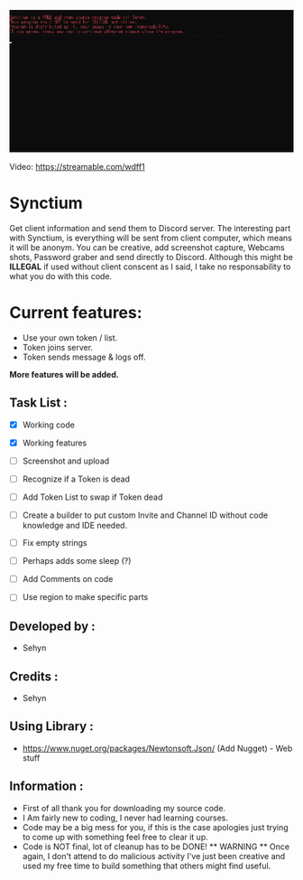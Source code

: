 


![](/Images/FormPicture.png)


Video: https://streamable.com/wdff1

# Synctium
Get client information and send them to Discord server.
The interesting part with Synctium, is everything will be sent from client computer, which means it will be anonym.
You can be creative, add screenshot capture, Webcams shots, Password graber and send directly to Discord.
Although this might be **ILLEGAL** if used without client conscent as I said, I take no responsability to what you do with this code. 

# Current features: 

* Use your own token / list.
* Token joins server.
* Token sends message & logs off.


**More features will be added.**

## Task List :

- [x] Working code
- [x] Working features
- [ ] Screenshot and upload
- [ ] Recognize if a Token is dead
- [ ] Add Token List to swap if Token dead
- [ ] Create a builder to put custom Invite and Channel ID without code knowledge and IDE needed.
- [ ] Fix empty strings
- [ ] Perhaps adds some sleep (?)
- [ ] Add Comments on code
- [ ] Use region to make specific parts








## Developed by :
* Sehyn

## Credits : 
* Sehyn

## Using Library :
* https://www.nuget.org/packages/Newtonsoft.Json/ (Add Nugget) - Web stuff

## Information :
* First of all thank you for downloading my source code.
* I Am fairly new to coding, I never had learning courses.
* Code may be a big mess for you, if this is the case apologies just trying to come up with something feel free to clear it up.
* Code is NOT final, lot of cleanup has to be DONE!
** WARNING ** Once again, I don't attend to do malicious activity I've just been creative and used my free time to build something that others might find useful.
